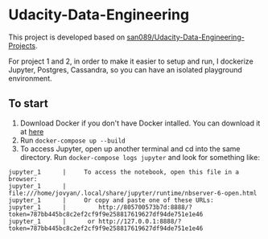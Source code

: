 # Udacity-Data-Engineering

This project is developed based on [san089/Udacity-Data-Engineering-Projects](https://github.com/san089/Udacity-Data-Engineering-Projects). 

For project 1 and 2, in order to make it easier to setup and run, I dockerize Jupyter, Postgres, Cassandra, so you can have an isolated playground environment.

## To start

1. Download Docker if you don't have Docker intalled. You can download it at [here](https://www.docker.com/products/docker-desktop)
2. Run `docker-compose up --build`
3. To access Jupyter, open up another terminal and cd into the same directory. Run `docker-compose logs jupyter` and look for something like:
```
jupyter_1      |     To access the notebook, open this file in a browser:
jupyter_1      |         file:///home/jovyan/.local/share/jupyter/runtime/nbserver-6-open.html
jupyter_1      |     Or copy and paste one of these URLs:
jupyter_1      |         http://805700573b7d:8888/?token=787bb445bc8c2ef2cf9f9e258817619627df94de751e1e46
jupyter_1      |      or http://127.0.0.1:8888/?token=787bb445bc8c2ef2cf9f9e258817619627df94de751e1e46
```
